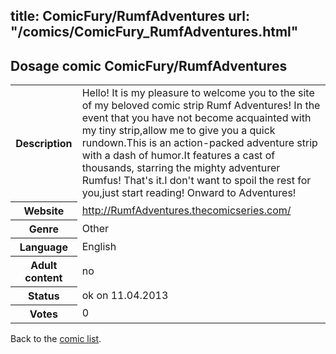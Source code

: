 title: ComicFury/RumfAdventures
url: "/comics/ComicFury_RumfAdventures.html"
---
Dosage comic ComicFury/RumfAdventures
-----------------------------------------

<table class="comicinfo">
<tr>
<th>Description</th><td>Hello! It is my pleasure to welcome you to the site of my beloved comic strip Rumf Adventures! In the event that you have not become acquainted with my tiny strip,allow me to give you a quick rundown.This is an action-packed adventure strip with a dash of humor.It features a cast of thousands, starring the mighty adventurer Rumfus! That's it.I don't want to spoil the rest for you,just start reading! Onward to Adventures!</td>
</tr>
<tr>
<th>Website</th><td><a href="http://RumfAdventures.thecomicseries.com/">http://RumfAdventures.thecomicseries.com/</a></td>
</tr>
<tr>
<th>Genre</th><td>Other</td>
</tr>
<tr>
<th>Language</th><td>English</td>
</tr>
<tr>
<th>Adult content</th><td>no</td>
</tr>
<tr>
<th>Status</th><td>ok on 11.04.2013</td>
</tr>
<tr>
<th>Votes</th><td>0</div></td>
</tr>
</table>

Back to the [comic list](../comic-index.html).
